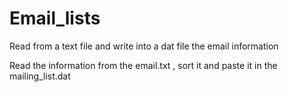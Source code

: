 # Email_lists
Read from a text file and write into a dat file the email information

Read the information from the email.txt , sort it  and paste it in the mailing_list.dat
